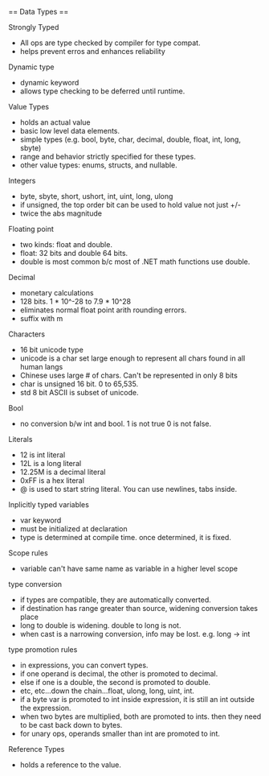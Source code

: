 == Data Types ==

Strongly Typed
* All ops are type checked by compiler for type compat.
* helps prevent erros and enhances reliability

Dynamic type 
* dynamic keyword
* allows type checking to be deferred until runtime.

Value Types
* holds an actual value
* basic low level data elements.
* simple types (e.g. bool, byte, char, decimal, double, float, int, long, sbyte)
* range and behavior strictly specified for these types.
* other value types: enums, structs, and nullable.

Integers
* byte, sbyte, short, ushort, int, uint, long, ulong
* if unsigned, the top order bit can be used to hold value not just +/-
* twice the abs magnitude

Floating point
* two kinds: float and double.  
* float: 32 bits and double 64 bits.
* double is most common b/c most of .NET math functions use double.

Decimal
* monetary calculations
* 128 bits.  1 * 10^-28 to 7.9 * 10^28
* eliminates normal float point arith rounding errors.
* suffix with m

Characters
* 16 bit unicode type
* unicode is a char set large enough to represent all chars found in all human langs
* Chinese uses large # of chars.  Can't be represented in only 8 bits
* char is unsigned 16 bit.  0 to 65,535.
* std 8 bit ASCII is subset of unicode.

Bool
* no conversion b/w int and bool.  1 is not true 0 is not false.

Literals
* 12 is int literal
* 12L is a long literal
* 12.25M is a decimal literal
* 0xFF is a hex literal
* @ is used to start string literal.  You can use newlines, tabs inside.

Inplicitly typed variables
* var keyword
* must be initialized at declaration
* type is determined at compile time.  once determined, it is fixed.

Scope rules
* variable can't have same name as variable in a higher level scope

type conversion
* if types are compatible, they are automatically converted.
* if destination has range greater than source, widening conversion takes place
* long to double is widening.  double to long is not.  
* when cast is a narrowing conversion, info may be lost.  e.g. long -> int

type promotion rules
* in expressions, you can convert types.  
* if one operand is decimal, the other is promoted to decimal.
* else if one is a double, the second is promoted to double.
* etc, etc...down the chain...float, ulong, long, uint, int.
* if a byte var is promoted to int inside expression, it is still an int outside the expression.
* when two bytes are multiplied, both are promoted to ints.  then they need to be cast back down to bytes.
* for unary ops, operands smaller than int are promoted to int.

Reference Types
* holds a reference to the value.

